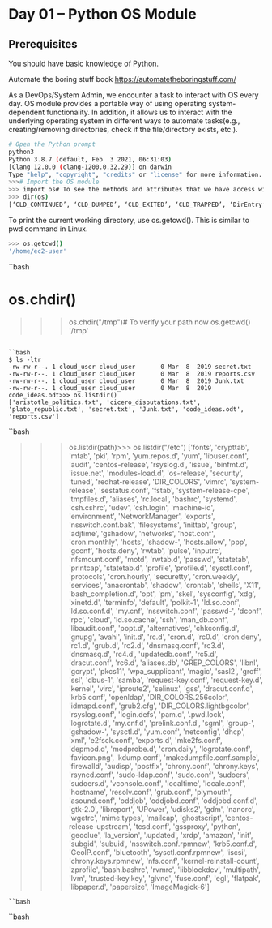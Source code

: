 # Day 01 – Python OS Module

## Prerequisites

 You should have basic knowledge of Python.

 Automate the boring stuff book
https://automatetheboringstuff.com/
    
As a DevOps/System Admin, we encounter a task to interact with OS every day. OS module provides a portable way of using operating system-dependent functionality. In addition, it allows us to interact with the underlying operating system in different ways to automate tasks(e.g., creating/removing directories, check if the file/directory exists, etc.).
 
 ```bash
# Open the Python prompt
python3
Python 3.8.7 (default, Feb  3 2021, 06:31:03)
[Clang 12.0.0 (clang-1200.0.32.29)] on darwin
Type "help", "copyright", "credits" or "license" for more information.
>>># Import the OS module
>>> import os# To see the methods and attributes that we have access within OS module
>>> dir(os)
[‘CLD_CONTINUED’, ‘CLD_DUMPED’, ‘CLD_EXITED’, ‘CLD_TRAPPED’, ‘DirEntry’, ‘EX_CANTCREAT’, ‘EX_CONFIG’, ‘EX_DATAERR’, ‘EX_IOERR’, ‘EX_NOHOST’, ‘EX_NOINPUT’, ‘EX_NOPERM’, ‘EX_NOUSER’, ‘EX_OK’, ‘EX_OSERR’, ‘EX_OSFILE’, ‘EX_PROTOCOL’, ‘EX_SOFTWARE’, ‘EX_TEMPFAIL’, ‘EX_UNAVAILABLE’, ‘EX_USAGE’, ‘F_LOCK’, ‘F_OK’, ‘F_TEST’, ‘F_TLOCK’, ‘F_ULOCK’, ‘MutableMapping’, ‘NGROUPS_MAX’, ‘O_ACCMODE’, ‘O_APPEND’, ‘O_ASYNC’, ‘O_CREAT’, ‘O_DIRECT’, ‘O_DIRECTORY’, ‘O_DSYNC’, ‘O_EXCL’, ‘O_LARGEFILE’, ‘O_NDELAY’, ‘O_NOATIME’, ‘O_NOCTTY’, ‘O_NOFOLLOW’, ‘O_NONBLOCK’, ‘O_RDONLY’, ‘O_RDWR’, ‘O_RSYNC’, ‘O_SYNC’, ‘O_TRUNC’, ‘O_WRONLY’, ‘POSIX_FADV_DONTNEED’, ‘POSIX_FADV_NOREUSE’, ‘POSIX_FADV_NORMAL’, ‘POSIX_FADV_RANDOM’, ‘POSIX_FADV_SEQUENTIAL’, ‘POSIX_FADV_WILLNEED’, ‘PRIO_PGRP’, ‘PRIO_PROCESS’, ‘PRIO_USER’, ‘P_ALL’, ‘P_NOWAIT’, ‘P_NOWAITO’, ‘P_PGID’, ‘P_PID’, ‘P_WAIT’, ‘PathLike’, ‘RTLD_DEEPBIND’, ‘RTLD_GLOBAL’, ‘RTLD_LAZY’, ‘RTLD_LOCAL’, ‘RTLD_NODELETE’, ‘RTLD_NOLOAD’, ‘RTLD_NOW’, ‘R_OK’, ‘SCHED_BATCH’, ‘SCHED_FIFO’, ‘SCHED_OTHER’, ‘SCHED_RR’, ‘SEEK_CUR’, ‘SEEK_END’, ‘SEEK_SET’, ‘ST_APPEND’, ‘ST_MANDLOCK’, ‘ST_NOATIME’, ‘ST_NODEV’, ‘ST_NODIRATIME’, ‘ST_NOEXEC’, ‘ST_NOSUID’, ‘ST_RDONLY’, ‘ST_SYNCHRONOUS’, ‘ST_WRITE’, ‘TMP_MAX’, ‘WCONTINUED’, ‘WCOREDUMP’, ‘WEXITED’, ‘WEXITSTATUS’, ‘WIFCONTINUED’, ‘WIFEXITED’, ‘WIFSIGNALED’, ‘WIFSTOPPED’, ‘WNOHANG’, ‘WNOWAIT’, ‘WSTOPPED’, ‘WSTOPSIG’, ‘WTERMSIG’, ‘WUNTRACED’, ‘W_OK’, ‘XATTR_CREATE’, ‘XATTR_REPLACE’, ‘XATTR_SIZE_MAX’, ‘X_OK’, ‘_Environ’, ‘__all__’, ‘__builtins__’, ‘__cached__’, ‘__doc__’, ‘__file__’, ‘__loader__’, ‘__name__’, ‘__package__’, ‘__spec__’, ‘_execvpe’, ‘_exists’, ‘_exit’, ‘_fspath’, ‘_fwalk’, ‘_get_exports_list’, ‘_putenv’, ‘_spawnvef’, ‘_unsetenv’, ‘_wrap_close’, ‘abc’, ‘abort’, ‘access’, ‘altsep’, ‘chdir’, ‘chmod’, ‘chown’, ‘chroot’, ‘close’, ‘closerange’, ‘confstr’, ‘confstr_names’, ‘cpu_count’, ‘ctermid’, ‘curdir’, ‘defpath’, ‘device_encoding’, ‘devnull’, ‘dup’, ‘dup2’, ‘environ’, ‘environb’, ‘errno’, ‘error’, ‘execl’, ‘execle’, ‘execlp’, ‘execlpe’, ‘execv’, ‘execve’, ‘execvp’, ‘execvpe’, ‘extsep’, ‘fchdir’, ‘fchmod’, ‘fchown’, ‘fdatasync’, ‘fdopen’, ‘fork’, ‘forkpty’, ‘fpathconf’, ‘fsdecode’, ‘fsencode’, ‘fspath’, ‘fstat’, ‘fstatvfs’, ‘fsync’, ‘ftruncate’, ‘fwalk’, ‘get_blocking’, ‘get_exec_path’, ‘get_inheritable’, ‘get_terminal_size’, ‘getcwd’, ‘getcwdb’, ‘getegid’, ‘getenv’, ‘getenvb’, ‘geteuid’, ‘getgid’, ‘getgrouplist’, ‘getgroups’, ‘getloadavg’, ‘getlogin’, ‘getpgid’, ‘getpgrp’, ‘getpid’, ‘getppid’, ‘getpriority’, ‘getresgid’, ‘getresuid’, ‘getsid’, ‘getuid’, ‘getxattr’, ‘initgroups’, ‘isatty’, ‘kill’, ‘killpg’, ‘lchown’, ‘linesep’, ‘link’, ‘listdir’, ‘listxattr’, ‘lockf’, ‘lseek’, ‘lstat’, ‘major’, ‘makedev’, ‘makedirs’, ‘minor’, ‘mkdir’, ‘mkfifo’, ‘mknod’, ‘name’, ‘nice’, ‘open’, ‘openpty’, ‘pardir’, ‘path’, ‘pathconf’, ‘pathconf_names’, ‘pathsep’, ‘pipe’, ‘popen’, ‘posix_fadvise’, ‘posix_fallocate’, ‘pread’, ‘putenv’, ‘pwrite’, ‘read’, ‘readlink’, ‘readv’, ‘remove’, ‘removedirs’, ‘removexattr’, ‘rename’, ‘renames’, ‘replace’, ‘rmdir’, ‘scandir’, ‘sched_get_priority_max’, ‘sched_get_priority_min’, ‘sched_getparam’, ‘sched_getscheduler’, ‘sched_param’, ‘sched_rr_get_interval’, ‘sched_setparam’, ‘sched_setscheduler’, ‘sched_yield’, ‘sendfile’, ‘sep’, ‘set_blocking’, ‘set_inheritable’, ‘setegid’, ‘seteuid’, ‘setgid’, ‘setgroups’, ‘setpgid’, ‘setpgrp’, ‘setpriority’, ‘setregid’, ‘setresgid’, ‘setresuid’, ‘setreuid’, ‘setsid’, ‘setuid’, ‘setxattr’, ‘spawnl’, ‘spawnle’, ‘spawnlp’, ‘spawnlpe’, ‘spawnv’, ‘spawnve’, ‘spawnvp’, ‘spawnvpe’, ‘st’, ‘stat’, ‘stat_float_times’, ‘stat_result’, ‘statvfs’, ‘statvfs_result’, ‘strerror’, ‘supports_bytes_environ’, ‘supports_dir_fd’, ‘supports_effective_ids’, ‘supports_fd’, ‘supports_follow_symlinks’, ‘symlink’, ‘sync’, ‘sys’, ‘sysconf’, ‘sysconf_names’, ‘system’, ‘tcgetpgrp’, ‘tcsetpgrp’, ‘terminal_size’, ‘times’, ‘times_result’, ‘truncate’, ‘ttyname’, ‘umask’, ‘uname’, ‘uname_result’, ‘unlink’, ‘unsetenv’, ‘urandom’, ‘utime’, ‘wait’, ‘wait3’, ‘wait4’, ‘waitid’, ‘waitid_result’, ‘waitpid’, ‘walk’, ‘write’, ‘writev’]
```

To print the current working directory, use os.getcwd(). This is similar to pwd command in Linux.
```bash
>>> os.getcwd()
'/home/ec2-user'
```

``bash
# os.chdir(<directory to change>)
>>> os.chdir("/tmp")# To verify your path now
>>> os.getcwd()
'/tmp'
```

``bash
$ ls -ltr
-rw-rw-r--. 1 cloud_user cloud_user       0 Mar  8  2019 secret.txt
-rw-rw-r--. 1 cloud_user cloud_user       0 Mar  8  2019 reports.csv
-rw-rw-r--. 1 cloud_user cloud_user       0 Mar  8  2019 Junk.txt
-rw-rw-r--. 1 cloud_user cloud_user       0 Mar  8  2019 code_ideas.odt>>> os.listdir()
['aristotle_politics.txt', 'cicero_disputations.txt', 'plato_republic.txt', 'secret.txt', 'Junk.txt', 'code_ideas.odt', 'reports.csv']
```
``bash
>>> os.listdir(path)>>> os.listdir("/etc")
['fonts', 'crypttab', 'mtab', 'pki', 'rpm', 'yum.repos.d', 'yum', 'libuser.conf', 'audit', 'centos-release', 'rsyslog.d', 'issue', 'binfmt.d', 'issue.net', 'modules-load.d', 'os-release', 'security', 'tuned', 'redhat-release', 'DIR_COLORS', 'vimrc', 'system-release', 'sestatus.conf', 'fstab', 'system-release-cpe', 'tmpfiles.d', 'aliases', 'rc.local', 'bashrc', 'systemd', 'csh.cshrc', 'udev', 'csh.login', 'machine-id', 'environment', 'NetworkManager', 'exports', 'nsswitch.conf.bak', 'filesystems', 'inittab', 'group', 'adjtime', 'gshadow', 'networks', 'host.conf', 'cron.monthly', 'hosts', 'shadow-', 'hosts.allow', 'ppp', 'gconf', 'hosts.deny', 'rwtab', 'pulse', 'inputrc', 'nfsmount.conf', 'motd', 'rwtab.d', 'passwd', 'statetab', 'printcap', 'statetab.d', 'profile', 'profile.d', 'sysctl.conf', 'protocols', 'cron.hourly', 'securetty', 'cron.weekly', 'services', 'anacrontab', 'shadow', 'crontab', 'shells', 'X11', 'bash_completion.d', 'opt', 'pm', 'skel', 'sysconfig', 'xdg', 'xinetd.d', 'terminfo', 'default', 'polkit-1', 'ld.so.conf', 'ld.so.conf.d', 'my.cnf', 'nsswitch.conf', 'passwd-', 'dconf', 'rpc', 'cloud', 'ld.so.cache', 'ssh', 'man_db.conf', 'libaudit.conf', 'popt.d', 'alternatives', 'chkconfig.d', 'gnupg', 'avahi', 'init.d', 'rc.d', 'cron.d', 'rc0.d', 'cron.deny', 'rc1.d', 'grub.d', 'rc2.d', 'dnsmasq.conf', 'rc3.d', 'dnsmasq.d', 'rc4.d', 'updatedb.conf', 'rc5.d', 'dracut.conf', 'rc6.d', 'aliases.db', 'GREP_COLORS', 'libnl', 'gcrypt', 'pkcs11', 'wpa_supplicant', 'magic', 'sasl2', 'groff', 'ssl', 'dbus-1', 'samba', 'request-key.conf', 'request-key.d', 'kernel', 'virc', 'iproute2', 'selinux', 'gss', 'dracut.conf.d', 'krb5.conf', 'openldap', 'DIR_COLORS.256color', 'idmapd.conf', 'grub2.cfg', 'DIR_COLORS.lightbgcolor', 'rsyslog.conf', 'login.defs', 'pam.d', '.pwd.lock', 'logrotate.d', 'my.cnf.d', 'prelink.conf.d', 'sgml', 'group-', 'gshadow-', 'sysctl.d', 'yum.conf', 'netconfig', 'dhcp', 'xml', 'e2fsck.conf', 'exports.d', 'mke2fs.conf', 'depmod.d', 'modprobe.d', 'cron.daily', 'logrotate.conf', 'favicon.png', 'kdump.conf', 'makedumpfile.conf.sample', 'firewalld', 'audisp', 'postfix', 'chrony.conf', 'chrony.keys', 'rsyncd.conf', 'sudo-ldap.conf', 'sudo.conf', 'sudoers', 'sudoers.d', 'vconsole.conf', 'localtime', 'locale.conf', 'hostname', 'resolv.conf', 'grub.conf', 'plymouth', 'asound.conf', 'oddjob', 'oddjobd.conf', 'oddjobd.conf.d', 'gtk-2.0', 'libreport', 'UPower', 'udisks2', 'gdm', 'nanorc', 'wgetrc', 'mime.types', 'mailcap', 'ghostscript', 'centos-release-upstream', 'tcsd.conf', 'gssproxy', 'python', 'geoclue', 'la_version', '.updated', 'xrdp', 'amazon', 'init', 'subgid', 'subuid', 'nsswitch.conf.rpmnew', 'krb5.conf.d', 'GeoIP.conf', 'bluetooth', 'sysctl.conf.rpmnew', 'iscsi', 'chrony.keys.rpmnew', 'nfs.conf', 'kernel-reinstall-count', 'zprofile', 'bash.bashrc', 'rvmrc', 'libblockdev', 'multipath', 'lvm', 'trusted-key.key', 'glvnd', 'fuse.conf', 'egl', 'flatpak', 'libpaper.d', 'papersize', 'ImageMagick-6']
```
``bash

```
``bash

```



    

